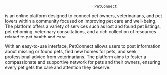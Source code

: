                                             PetConnect

is an online platform designed to connect pet owners, veterinarians, and pet lovers within a community focused on improving pet care and well-being. The platform offers a variety of services such as lost and found pet listings, pet rehoming,
veterinary consultations, and a rich collection of resources related to pet health and care.

With an easy-to-use interface, PetConnect allows users to post information about missing or found pets, find new homes for pets, and seek professional advice from veterinarians. 
The platform aims to foster a compassionate and supportive network for pets and their owners, ensuring every pet gets the care and attention they deserve.
